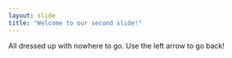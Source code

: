 ```yaml
---
layout: slide
title: "Welcome to our second slide!"
---
```

All dressed up with nowhere to go.
Use the left arrow to go back!
